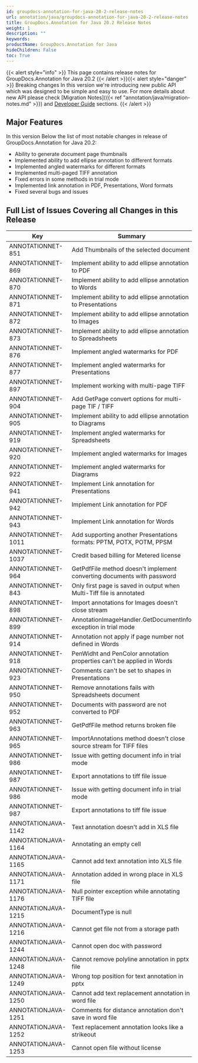 ```yaml
---
id: groupdocs-annotation-for-java-20-2-release-notes
url: annotation/java/groupdocs-annotation-for-java-20-2-release-notes
title: GroupDocs.Annotation for Java 20.2 Release Notes
weight: 1
description: ""
keywords: 
productName: GroupDocs.Annotation for Java
hideChildren: False
toc: True
---
```


{{< alert style="info" >}}
This page contains release notes for GroupDocs.Annotation for Java 20.2
{{< /alert >}}{{< alert style="danger" >}}
Breaking changes
In this version we're introducing new public API which was designed to be simple and easy to use. For more details about new API please check [Migration Notes]({{< ref "annotation/java/migration-notes.md" >}}) and [Developer Guide](https://docs.groupdocs.com/display/annotationjava/Developer+Guide) sections.
{{< /alert >}}

## Major Features
In this version Below the list of most notable changes in release of GroupDocs.Annotation for Java 20.2:
*   Ability to generate document page thumbnails 
*   Implemented ability to add ellipse annotation to different formats
*   Implemented angled watermarks for different formats
*   Implemented multi-paged TIFF annotation
*   Fixed errors in some methods in trial mode
*   Implemented link annotation in PDF, Presentations, Word formats
*   Fixed several bugs and issues  
      
    
## Full List of Issues Covering all Changes in this Release
| Key | Summary | Issue Type |
| --- | --- | --- |
| ANNOTATIONNET-851 | Add Thumbnails of the selected document | Feature |
| ANNOTATIONNET-869  | Implement ability to add ellipse annotation to PDF | Feature |
| ANNOTATIONNET-870  | Implement ability to add ellipse annotation to Words | Feature |
| ANNOTATIONNET-871  | Implement ability to add ellipse annotation to Presentations | Feature |
| ANNOTATIONNET-872  | Implement ability to add ellipse annotation to Images | Feature |
| ANNOTATIONNET-873  | Implement ability to add ellipse annotation to Spreadsheets | Feature |
| ANNOTATIONNET-876  | Implement angled watermarks for PDF | Feature |
| ANNOTATIONNET-877  | Implement angled watermarks for Presentations | Feature |
| ANNOTATIONNET-897 | Implement working with multi-page TIFF | Feature |
| ANNOTATIONNET-904   | Add GetPage convert options for multi-page TIF / TIFF | Feature |
| ANNOTATIONNET-905  | Implement ability to add ellipse annotation to Diagrams | Feature |
| ANNOTATIONNET-919  | Implement angled watermarks for Spreadsheets | Feature |
| ANNOTATIONNET-920  | Implement angled watermarks for Images | Feature |
| ANNOTATIONNET-922  | Implement angled watermarks for Diagrams | Feature |
| ANNOTATIONNET-941 | Implement Link annotation for Presentations | Feature |
| ANNOTATIONNET-942 | Implement Link annotation for PDF | Feature |
| ANNOTATIONNET-943 | Implement Link annotation for Words | Feature |
| ANNOTATIONNET-1011 | Add supporting another Presentations formats: PPTM, POTX, POTM, PPSM | Feature |
| ANNOTATIONNET-1037 | Credit based billing for Metered license | Feature |
| ANNOTATIONNET-964 | GetPdfFile method doesn't implement converting documents with password | Improvement |
| ANNOTATIONNET-843 | Only first page is saved in output when Multi-Tiff file is annotated | Bug |
| ANNOTATIONNET-898 | Import annotations for Images doesn't close stream | Bug |
| ANNOTATIONNET-899 | AnnotationImageHandler.GetDocumentInfo exception in trial mode | Bug |
| ANNOTATIONNET-914 | Annotation not apply if page number not defined in Words | Bug |
| ANNOTATIONNET-918 | PenWidht and PenColor annotation properties can't be applied in Words | Bug |
| ANNOTATIONNET-923 | Comments can't be set to shapes in Presentations | Bug |
| ANNOTATIONNET-950 | Remove annotations fails with Spreadsheets document | Bug |
| ANNOTATIONNET-952 | Documents with password are not converted to PDF | Bug |
| ANNOTATIONNET-963 | GetPdfFile method returns broken file | Bug |
| ANNOTATIONNET-965 | ImportAnnotations method doesn't close source stream for TIFF files | Bug |
| ANNOTATIONNET-986 | Issue with getting document info in trial mode | Bug |
| ANNOTATIONNET-987 | Export annotations to tiff file issue | Bug |
| ANNOTATIONNET-986 | Issue with getting document info in trial mode | Bug |
| ANNOTATIONNET-987 | Export annotations to tiff file issue | Bug |
| ANNOTATIONJAVA-1142  | Text annotation doesn't add in XLS file | Bug |
| ANNOTATIONJAVA-1164  | Annotating an empty cell | Bug |
| ANNOTATIONJAVA-1165  | Cannot add text annotation into XLS file | Bug |
| ANNOTATIONJAVA-1171  | Annotation added in wrong place in XLS file | Bug |
| ANNOTATIONJAVA-1176  | Null pointer exception while annotating TIFF file | Bug |
| ANNOTATIONJAVA-1215  | DocumentType is null | Bug |
| ANNOTATIONJAVA-1216  | Cannot get file not from a storage path | Bug |
| ANNOTATIONJAVA-1244 | Cannot open doc with password | Bug |
| ANNOTATIONJAVA-1248  | Cannot remove polyline annotation in pptx file | Bug |
| ANNOTATIONJAVA-1249  | Wrong top position for text annotation in pptx | Bug |
| ANNOTATIONJAVA-1250  | Cannot add text replacement annotation in word file | Bug |
| ANNOTATIONJAVA-1251  | Comments for distance annotation don't save in word file | Bug |
| ANNOTATIONJAVA-1252  | Text replacement annotation looks like a strikeout | Bug |
| ANNOTATIONJAVA-1253  | Cannot open file without license | Bug |
